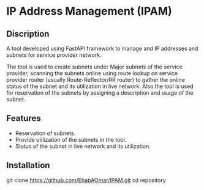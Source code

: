 # IP Address Management (IPAM)


## Discription
A tool developed using FastAPI framework to manage and IP addresses and subnets for service provider network.

The tool is used to create subnets under Major subnets of the service provider, scanning the subnets online using route lookup on service provider router (usually Route-Reflector/RR router) to gather the online status of the subnet and its utilization in live network.
Also the tool is used for reservation of the subnets by assigning a description and usage of the subnet.


## Features
- Reservation of subnets.
- Provide utilization of the subnets in the tool.
- Status of the subnet in live network and its utilization.




## Installation
git clone https://github.com/EhabAOmar/IPAM.git
cd repository
